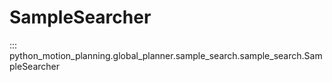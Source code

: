 # SampleSearcher

::: python_motion_planning.global_planner.sample_search.sample_search.SampleSearcher
